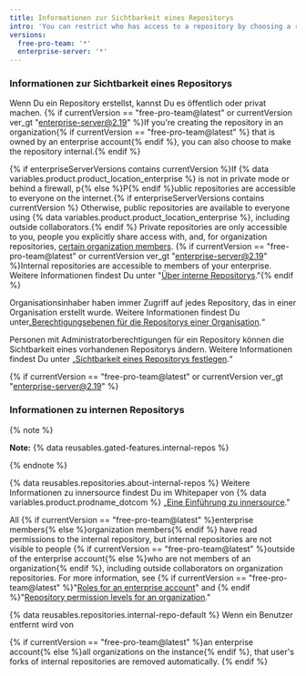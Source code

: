 ```yaml
---
title: Informationen zur Sichtbarkeit eines Repositorys
intro: 'You can restrict who has access to a repository by choosing a repository''s visibility: {% if currentVersion == "free-pro-team@latest" or currentVersion ver_gt "enterprise-server@2.19" %}public, internal, or private{% else %} public or private{% endif %}.'
versions:
  free-pro-team: '*'
  enterprise-server: '*'
---
```


### Informationen zur Sichtbarkeit eines Repositorys

Wenn Du ein Repository erstellst, kannst Du es öffentlich oder privat machen. {% if currentVersion == "free-pro-team@latest" or currentVersion ver_gt "enterprise-server@2.19" %}If you're creating the repository in an organization{% if currentVersion == "free-pro-team@latest" %} that is owned by an enterprise account{% endif %}, you can also choose to make the repository internal.{% endif %}

{% if enterpriseServerVersions contains currentVersion %}If {% data variables.product.product_location_enterprise %} is not in private mode or behind a firewall, p{% else %}P{% endif %}ublic repositories are accessible to everyone on the internet.{% if enterpriseServerVersions contains currentVersion %} Otherwise, public repositories are available to everyone using {% data variables.product.product_location_enterprise %}, including outside collaborators.{% endif %} Private repositories are only accessible to you, people you explicitly share access with, and, for organization repositories, [certain organization members](/github/setting-up-and-managing-organizations-and-teams/repository-permission-levels-for-an-organization). {% if currentVersion == "free-pro-team@latest" or currentVersion ver_gt "enterprise-server@2.19" %}Internal repositories are accessible to members of your enterprise. Weitere Informationen findest Du unter "[Über interne Repositorys](#about-internal-repositories)."{% endif %}

Organisationsinhaber haben immer Zugriff auf jedes Repository, das in einer Organisation erstellt wurde. Weitere Informationen findest Du unter„[Berechtigungsebenen für die Repositorys einer Organisation](/github/setting-up-and-managing-organizations-and-teams/repository-permission-levels-for-an-organization).“

Personen mit Administratorberechtigungen für ein Repository können die Sichtbarkeit eines vorhandenen Repositorys ändern. Weitere Informationen findest Du unter „[Sichtbarkeit eines Repositorys festlegen](/github/administering-a-repository/setting-repository-visibility).“

{% if currentVersion == "free-pro-team@latest" or currentVersion ver_gt "enterprise-server@2.19" %}
### Informationen zu internen Repositorys

{% note %}

**Note:** {% data reusables.gated-features.internal-repos %}

{% endnote %}

{% data reusables.repositories.about-internal-repos %} Weitere Informationen zu innersource findest Du im Whitepaper von {% data variables.product.prodname_dotcom %} „[Eine Einführung zu innersource](https://resources.github.com/whitepapers/introduction-to-innersource/)."

All {% if currentVersion == "free-pro-team@latest" %}enterprise members{% else %}organization members{% endif %} have read permissions to the internal repository, but internal repositories are not visible to people {% if currentVersion == "free-pro-team@latest" %}outside of the enterprise account{% else %}who are not members of an organization{% endif %}, including outside collaborators on organization repositories. For more information, see {% if currentVersion == "free-pro-team@latest" %}"[Roles for an enterprise account](/articles/roles-for-an-enterprise-account#enterprise-members)" and {% endif %}"[Repository permission levels for an organization](/articles/repository-permission-levels-for-an-organization)."

{% data reusables.repositories.internal-repo-default %}
Wenn ein Benutzer entfernt wird von

{% if currentVersion == "free-pro-team@latest" %}an enterprise account{% else %}all organizations on the instance{% endif %}, that user's forks of internal repositories are removed automatically.
{% endif %}
